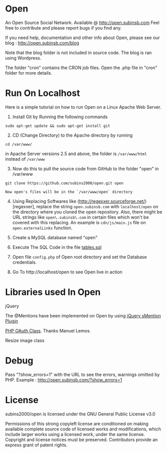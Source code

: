 Open
====
An Open Source Social Network. Available @ http://open.subinsb.com
Feel free to contribute and please report bugs if you find any.

If you need help, documentation and other info about Open, please see our blog : http://open.subinsb.com/blog

Note that the blog folder is not included in source code. The blog is ran using Wordpress.

The folder "cron" contains the CRON job files. Open the .php file in "cron" folder for more details.

Run On Localhost
====
Here is a simple tutorial on how to run Open on a Linux Apache Web Server.

1) Install Git by Running the following commands
```
sudo apt-get update && sudo apt-get install git
```

2) CD (Change Directory) to the Apache directory by running
```
cd /var/www/
```  
   in Apache Server versions 2.5 and above, the folder is `/var/www/html` instead of `/var/www`
      
3) Now do this to pull the source code from GitHub to the folder "open" in /var/www
```
git clone https://github.com/subins2000/open.git open
```
	Now open's files will be in the `/var/www/open` directory

4) 	Using Replacing Softwares like (http://regexxer.sourceforge.net/)[regexxer], replace the string `open.subinsb.com` with `localhost/open` on the directory where you cloned the open repository.
	Also, there might be URL strings like `open\.subinsb\.com` in certain files which won't be covered with this replacing. An example is `cdn/js/main.js` file on `open.externalLinks` function.

5) 	Create a MySQL database named "open"

6) 	Execute The SQL Code in the file [tables.sql](https://github.com/subins2000/open/blob/master/tables.sql)

8) 	Open file `config.php` of Open root directory and set the Database credentials.

9) 	Go To http://localhost/open to see Open live in action

Libraries used In Open
====
jQuery

The @Mentions have been implemented on Open by using [jQuery sMention Plugin](https://github.com/subins2000/smention)

[PHP OAuth Class](http://www.phpclasses.org/package/7700-PHP-Authorize-and-access-APIs-using-OAuth.html). Thanks Manuel Lemos.

Resize image class

Debug
=====
Pass "?show_errors=1" with the URL to see the errors, warnings omitted by PHP. Example : http://open.subinsb.com/?show_errors=1

License
=====

subins2000/open is licensed under the GNU General Public License v3.0

Permissions of this strong copyleft license are conditioned on making available complete source code of licensed works and modifications, which include larger works using a licensed work, under the same license. Copyright and license notices must be preserved. Contributors provide an express grant of patent rights.
